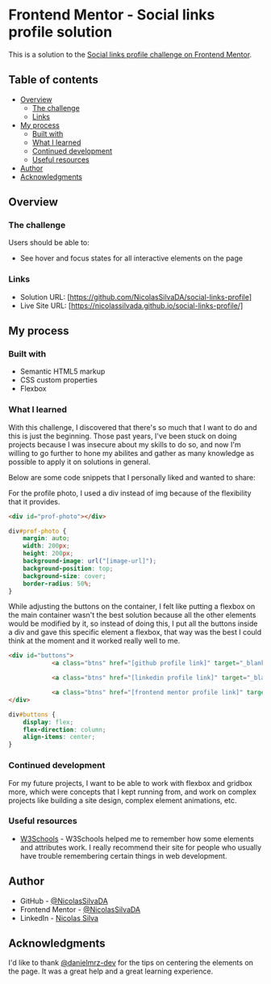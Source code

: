 # Frontend Mentor - Social links profile solution

This is a solution to the [Social links profile challenge on Frontend Mentor](https://www.frontendmentor.io/challenges/social-links-profile-UG32l9m6dQ).

## Table of contents

- [Overview](#overview)
  - [The challenge](#the-challenge)
  - [Links](#links)
- [My process](#my-process)
  - [Built with](#built-with)
  - [What I learned](#what-i-learned)
  - [Continued development](#continued-development)
  - [Useful resources](#useful-resources)
- [Author](#author)
- [Acknowledgments](#acknowledgments)


## Overview

### The challenge

Users should be able to:

- See hover and focus states for all interactive elements on the page

### Links

- Solution URL: [https://github.com/NicolasSilvaDA/social-links-profile]
- Live Site URL: [https://nicolassilvada.github.io/social-links-profile/]

## My process

### Built with

- Semantic HTML5 markup
- CSS custom properties
- Flexbox


### What I learned

With this challenge, I discovered that there's so much that I want to do and this is just the beginning. Those past years, I've been stuck on doing projects because I was insecure about my skills to do so, and now I'm willing to go further to hone my abilites and gather as many knowledge as possible to apply it on solutions in general. 

Below are some code snippets that I personally liked and wanted to share:


For the profile photo, I used a div instead of img because of the flexibility that it provides.

```html
<div id="prof-photo"></div>
```
```css
div#prof-photo {
    margin: auto;
    width: 200px;
    height: 200px;
    background-image: url("[image-url]");
    background-position: top;
    background-size: cover;
    border-radius: 50%;
}
```

While adjusting the buttons on the container, I felt like putting a flexbox on the main container wasn't the best solution because all the other elements would be modified by it, so instead of doing this, I put all the buttons inside a div and gave this specific element a flexbox, that way was the best I could think at the moment and it worked really well to me.

```html
<div id="buttons">
            <a class="btns" href="[github profile link]" target="_blank">GitHub</a>

            <a class="btns" href="[linkedin profile link]" target="_blank">LinkedIn</a>

            <a class="btns" href="[frontend mentor profile link]" target="_blank">Frontend Mentor</a>
</div>
```
```css
div#buttons {
    display: flex;
    flex-direction: column;
    align-items: center;
}
```


### Continued development

For my future projects, I want to be able to work with flexbox and gridbox more, which were concepts that I kept running from, and work on complex projects like building a site design, complex element animations, etc.


### Useful resources

- [W3Schools](https://www.w3schools.com/) - W3Schools helped me to remember how some elements and attributes work. I really recommend their site for people who usually have trouble remembering certain things in web development.


## Author

- GitHub - [@NicolasSilvaDA](https://github.com/NicolasSilvaDA)
- Frontend Mentor - [@NicolasSilvaDA](https://www.frontendmentor.io/profile/NicolasSilvaDA)
- LinkedIn - [Nicolas Silva](https://www.linkedin.com/in/nicolas-silva-araujo/)

## Acknowledgments

I'd like to thank [@danielmrz-dev](https://github.com/danielmrz-dev) for the tips on centering the elements on the page. It was a great help and a great learning experience.
